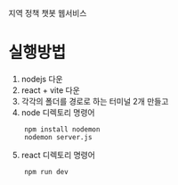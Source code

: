지역 정책 챗봇 웹서비스

# 실행방법

1. nodejs 다운
2. react + vite 다운
3. 각각의 폴더를 경로로 하는 터미널 2개 만들고 
4. node 디렉토리 명령어
```
    npm install nodemon
    nodemon server.js
```
5. react 디렉토리 명령어
```
    npm run dev
```